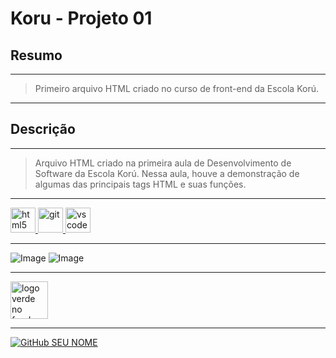 # **Koru - Projeto 01**

## **Resumo**
---

>Primeiro arquivo HTML criado no curso de front-end da Escola Korú.
---
## **Descrição**
---
>Arquivo HTML criado na primeira aula de Desenvolvimento de Software da Escola Korú. Nessa aula, houve a demonstração de algumas das principais tags HTML e suas funções.
---

<a href="https://developer.mozilla.org/pt-BR/docs/Web/HTML">
    <img src="https://cdn.jsdelivr.net/gh/devicons/devicon/icons/html5/html5-plain.svg" alt="html5" width="40" height="40"/>
</a>
<a href="https://git-scm.com/">
   <img src="https://cdn.jsdelivr.net/gh/devicons/devicon/icons/git/git-original.svg" alt="git" width="40" height="40"/>
</a>  
<a href="https://code.visualstudio.com/">
   <img src="https://cdn.jsdelivr.net/gh/devicons/devicon/icons/vscode/vscode-original.svg" alt="vscode" width="40" height="40"/>
</a>

---    
![Image](https://img.shields.io/badge/GitHub-100000?style=for-the-badge&logo=github&logoColor=white)
![Image](https://img.shields.io/badge/Markdown-000000?style=for-the-badge&logo=markdown&logoColor=white)

---
<a href="https://escolakoru.com.br/">
   <img src="https://d335luupugsy2.cloudfront.net/cms/files/505773/1659964081/$pmohg959ze" alt="logo verde no fundo roxo escrito escola korú" width="" height="60"/>
</a>

---

[![GitHub SEU NOME]( https://img.shields.io/github/followers/AmandaPardinho?label=follow&style=social)](https://github.com/AmandaPardinho)
